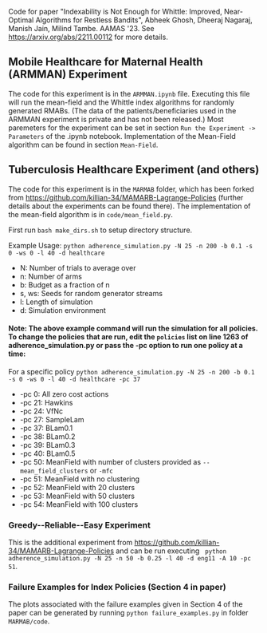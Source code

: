Code for paper "Indexability is Not Enough for Whittle: Improved, Near-Optimal Algorithms for Restless Bandits", Abheek Ghosh, Dheeraj Nagaraj, Manish Jain, Milind Tambe. AAMAS '23. See https://arxiv.org/abs/2211.00112 for more details.

## Mobile Healthcare for Maternal Health (ARMMAN) Experiment
The code for this experiment is in the `ARMMAN.ipynb` file. Executing this file will run the mean-field and the Whittle index algorithms for randomly generated RMABs. (The data of the patients/beneficiaries used in the ARMMAN experiment is private and has not been released.) Most paremeters for the experiment can be set in section `Run the Experiment -> Parameters` of the .ipynb notebook. Implementation of the Mean-Field algorithm can be found in section `Mean-Field`.

## Tuberculosis Healthcare Experiment (and others)
The code for this experiment is in the `MARMAB` folder, which has been forked from https://github.com/killian-34/MAMARB-Lagrange-Policies (further details about the experiments can be found there). The implementation of the mean-field algorithm is in `code/mean_field.py`.

First run `bash make_dirs.sh` to setup directory structure.

Example Usage: `python adherence_simulation.py -N 25 -n 200 -b 0.1 -s 0 -ws 0 -l 40 -d healthcare`
- N: Number of trials to average over
- n: Number of arms
- b: Budget as a fraction of n
- s, ws: Seeds for random generator streams
- l: Length of simulation
- d: Simulation environment


#### Note: The above example command will run the simulation for all policies. To change the policies that are run, edit the `policies` list on line 1263 of adherence_simulation.py or pass the -pc option to run one policy at a time: 

For a specific policy `python adherence_simulation.py -N 25 -n 200 -b 0.1 -s 0 -ws 0 -l 40 -d healthcare -pc 37`
- -pc 0: All zero cost actions
- -pc 21: Hawkins 
- -pc 24: VfNc
- -pc 27: SampleLam
- -pc 37: BLam0.1
- -pc 38: BLam0.2
- -pc 39: BLam0.3
- -pc 40: BLam0.5
- -pc 50: MeanField with number of clusters provided as `--mean_field_clusters` or `-mfc`
- -pc 51: MeanField with no clustering
- -pc 52: MeanField with 20 clusters
- -pc 53: MeanField with 50 clusters
- -pc 54: MeanField with 100 clusters


### Greedy--Reliable--Easy Experiment
This is the additional experiment from https://github.com/killian-34/MAMARB-Lagrange-Policies and can be run executing ` python adherence_simulation.py -N 25 -n 50 -b 0.25 -l 40 -d eng11 -A 10 -pc 51`.


### Failure Examples for Index Policies (Section 4 in paper)
The plots associated with the failure examples given in Section 4 of the paper can be generated by running `python failure_examples.py` in folder `MARMAB/code`.